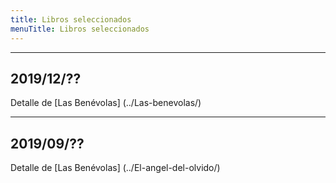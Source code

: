 ```yaml
---
title: Libros seleccionados
menuTitle: Libros seleccionados
---
```

***
## 2019/12/??
Detalle de [Las Benévolas] (../Las-benevolas/)
***
## 2019/09/??
Detalle de [Las Benévolas] (../El-angel-del-olvido/)